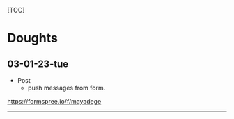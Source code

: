 [TOC]

# Doughts

## 03-01-23-tue

- Post
  - push messages from form.

https://formspree.io/f/mayadege


---

